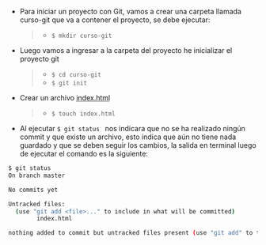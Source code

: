 - Para iniciar un proyecto con Git, vamos a crear una carpeta llamada curso-git que va a contener el proyecto, se debe ejecutar:

    > -  `$ mkdir curso-git `

- Luego vamos a ingresar a la carpeta del proyecto he inicializar el proyecto git
 
    > -  `$ cd curso-git `
    > -  `$ git init `

- Crear un archivo <abbr title="Hyper Text Markup Language"> index.html </abbr>

    > -  `$ touch index.html`

- Al ejecutar `$ git status ` nos indicara que no se ha realizado ningún commit y que existe un archivo, esto indica que aún no tiene nada guardado y que se deben seguir los cambios, la salida en terminal luego de ejecutar el comando es la siguiente:

```sh
$ git status
On branch master

No commits yet

Untracked files:
  (use "git add <file>..." to include in what will be committed)
        index.html

nothing added to commit but untracked files present (use "git add" to track)
```